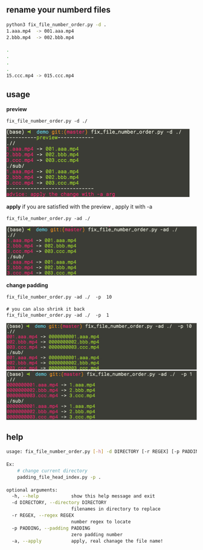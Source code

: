 ## rename your numberd files 


``` bash
python3 fix_file_number_order.py -d .
1.aaa.mp4  -> 001.aaa.mp4
2.bbb.mp4  -> 002.bbb.mp4

.
.
.
.
15.ccc.mp4 -> 015.ccc.mp4

```

## usage 
**preview**
``` 
fix_file_number_order.py -d ./

```

![preview](https://github.com/zk4/fix_file_number_order/blob/master//preview.jpg)

**apply**
if you are satisfied with the preview , apply it with -a 

```
fix_file_number_order.py -ad ./  

```
![apply](https://github.com/zk4/fix_file_number_order/blob/master//apply.jpg)

**change padding**
```
fix_file_number_order.py -ad ./  -p  10

# you can also shrink it back
fix_file_number_order.py -ad ./  -p  1

```
![padding](https://github.com/zk4/fix_file_number_order/blob/master//padding.jpg)
![shrink](https://github.com/zk4/fix_file_number_order/blob/master//shrink.jpg)
## help
```  bash
usage: fix_file_number_order.py [-h] -d DIRECTORY [-r REGEX] [-p PADDING] [-a]

Ex: 
    # change current directory 
    padding_file_head_index.py -p .

optional arguments:
  -h, --help            show this help message and exit
  -d DIRECTORY, --directory DIRECTORY
                        filenames in directory to replace
  -r REGEX, --regex REGEX
                        number regex to locate
  -p PADDING, --padding PADDING
                        zero padding number
  -a, --apply           apply, real chanage the file name!


```
